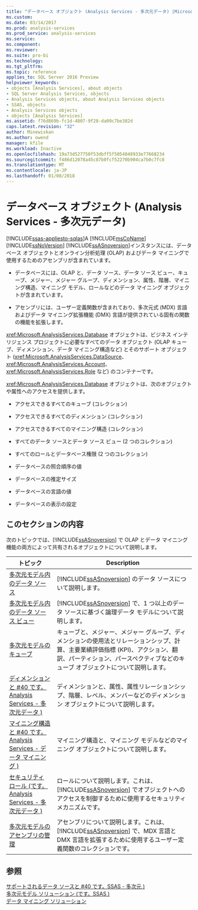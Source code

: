 ```yaml
---
title: "データベース オブジェクト (Analysis Services - 多次元データ) |Microsoft ドキュメント"
ms.custom: 
ms.date: 03/14/2017
ms.prod: analysis-services
ms.prod_service: analysis-services
ms.service: 
ms.component: 
ms.reviewer: 
ms.suite: pro-bi
ms.technology: 
ms.tgt_pltfrm: 
ms.topic: reference
applies_to: SQL Server 2016 Preview
helpviewer_keywords:
- objects [Analysis Services], about objects
- SQL Server Analysis Services, objects
- Analysis Services objects, about Analysis Services objects
- SSAS, objects
- Analysis Services objects
- objects [Analysis Services]
ms.assetid: f76d869b-fc1d-4807-9f28-da09c7be382d
caps.latest.revision: "32"
author: Minewiskan
ms.author: owend
manager: kfile
ms.workload: Inactive
ms.openlocfilehash: 19a73d527750f53dbff5f5054848933e77668234
ms.sourcegitcommit: f486d12078a45c87b0fcf52270b904ca7b0c7fc8
ms.translationtype: MT
ms.contentlocale: ja-JP
ms.lasthandoff: 01/08/2018
---
```

# <a name="database-objects-analysis-services---multidimensional-data"></a>データベース オブジェクト (Analysis Services - 多次元データ)
[!INCLUDE[ssas-appliesto-sqlas](../../../includes/ssas-appliesto-sqlas.md)]A [!INCLUDE[msCoName](../../../includes/msconame-md.md)] [!INCLUDE[ssNoVersion](../../../includes/ssnoversion-md.md)] [!INCLUDE[ssASnoversion](../../../includes/ssasnoversion-md.md)]インスタンスには、データベース オブジェクトとオンライン分析処理 (OLAP) およびデータ マイニングで使用するためのアセンブリが含まれています。  
  
-   データベースには、OLAP と、データ ソース、データ ソース ビュー、キューブ、メジャー、メジャー グループ、ディメンション、属性、階層、マイニング構造、マイニング モデル、ロールなどのデータ マイニング オブジェクトが含まれています。  
  
-   アセンブリには、ユーザー定義関数が含まれており、多次元式 (MDX) 言語およびデータ マイニング拡張機能 (DMX) 言語が提供されている固有の関数の機能を拡張します。  
  
 <xref:Microsoft.AnalysisServices.Database> オブジェクトは、ビジネス インテリジェンス プロジェクトに必要なすべてのデータ オブジェクト (OLAP キューブ、ディメンション、データ マイニング構造など) とそのサポート オブジェクト (<xref:Microsoft.AnalysisServices.DataSource>、<xref:Microsoft.AnalysisServices.Account>、<xref:Microsoft.AnalysisServices.Role> など) のコンテナーです。  
  
 <xref:Microsoft.AnalysisServices.Database> オブジェクトは、次のオブジェクトや属性へのアクセスを提供します。  
  
-   アクセスできるすべてのキューブ (コレクション)  
  
-   アクセスできるすべてのディメンション (コレクション)  
  
-   アクセスできるすべてのマイニング構造 (コレクション)  
  
-   すべてのデータ ソースとデータ ソース ビュー (2 つのコレクション)  
  
-   すべてのロールとデータベース権限 (2 つのコレクション)  
  
-   データベースの照合順序の値  
  
-   データベースの推定サイズ  
  
-   データベースの言語の値  
  
-   データベースの表示の設定  
  
## <a name="in-this-section"></a>このセクションの内容  
 次のトピックでは、[!INCLUDE[ssASnoversion](../../../includes/ssasnoversion-md.md)] で OLAP とデータ マイニング機能の両方によって共有されるオブジェクトについて説明します。  
  
|トピック|Description|  
|-----------|-----------------|  
|[多次元モデル内のデータ ソース](../../../analysis-services/multidimensional-models/data-sources-in-multidimensional-models.md)|[!INCLUDE[ssASnoversion](../../../includes/ssasnoversion-md.md)] のデータ ソースについて説明します。|  
|[多次元モデル内のデータ ソース ビュー](../../../analysis-services/multidimensional-models/data-source-views-in-multidimensional-models.md)|[!INCLUDE[ssASnoversion](../../../includes/ssasnoversion-md.md)] で、1 つ以上のデータ ソースに基づく論理データ モデルについて説明します。|  
|[多次元モデルのキューブ](../../../analysis-services/multidimensional-models/cubes-in-multidimensional-models.md)|キューブと、メジャー、メジャー グループ、ディメンションの使用法とリレーションシップ、計算、主要業績評価指標 (KPI)、アクション、翻訳、パーティション、パースペクティブなどのキューブ オブジェクトについて説明します。|  
|[ディメンションと #40 です。Analysis Services - 多次元データ &#41;](../../../analysis-services/multidimensional-models-olap-logical-dimension-objects/dimensions-analysis-services-multidimensional-data.md)|ディメンションと、属性、属性リレーションシップ、階層、レベル、メンバーなどのディメンション オブジェクトについて説明します。|  
|[マイニング構造と #40 です。Analysis Services - データ マイニング &#41;](../../../analysis-services/data-mining/mining-structures-analysis-services-data-mining.md)|マイニング構造と、マイニング モデルなどのマイニング オブジェクトについて説明します。|  
|[セキュリティ ロール &#40;です。Analysis Services - 多次元データ &#41;](../../../analysis-services/multidimensional-models/olap-logical/security-roles-analysis-services-multidimensional-data.md)|ロールについて説明します。これは、[!INCLUDE[ssASnoversion](../../../includes/ssasnoversion-md.md)] でオブジェクトへのアクセスを制御するために使用するセキュリティ メカニズムです。|  
|[多次元モデルのアセンブリの管理](../../../analysis-services/multidimensional-models/multidimensional-model-assemblies-management.md)|アセンブリについて説明します。これは、[!INCLUDE[ssASnoversion](../../../includes/ssasnoversion-md.md)] で、MDX 言語と DMX 言語を拡張するために使用するユーザー定義関数のコレクションです。|  
  
## <a name="see-also"></a>参照  
 [サポートされるデータ ソースと #40 です。SSAS - 多次元 &#41;](../../../analysis-services/multidimensional-models/supported-data-sources-ssas-multidimensional.md)   
 [多次元モデル ソリューション &#40;です。SSAS &#41;](../../../analysis-services/multidimensional-models/multidimensional-model-solutions-ssas.md)   
 [データ マイニング ソリューション](../../../analysis-services/data-mining/data-mining-solutions.md)  
  
  
